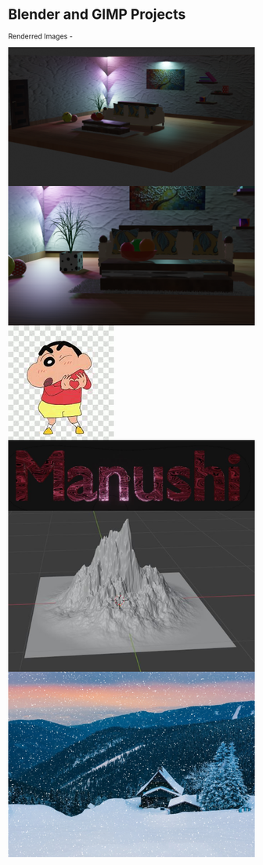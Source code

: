 # Blender and GIMP Projects  
  
Renderred Images -  

<img src="https://github.com/manushikapoor/Blender-Projects/blob/main/PROJECT/Renderred%20images/untitled2.png" align="center">  
<img src="https://github.com/manushikapoor/Blender-Projects/blob/main/PROJECT/Renderred%20images/untitled5.png" align="center">  

<img src="https://github.com/manushikapoor/Blender-Projects/blob/main/EXPERIMENTS/EXPERIMENT%204/shinchan.gif" align="center">  

<img src="https://github.com/manushikapoor/Blender-Projects/blob/main/EXPERIMENTS/EXPERIMENT%205/output.JPG" align="center">  

<img src="https://github.com/manushikapoor/Blender-Projects/blob/main/EXPERIMENTS/EXPERIMENT%209/mountain.JPG" align="center">  

<img src="https://github.com/manushikapoor/Blender-Projects/blob/main/VIVA%202/snoweffect.png" align="center">  

